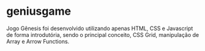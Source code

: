 # geniusgame
Jogo Gênesis foi desenvolvido utilizando apenas HTML, CSS e Javascript de forma introdutória, sendo o principal conceito, CSS Grid, manipulação de Array e Arrow Functions.
